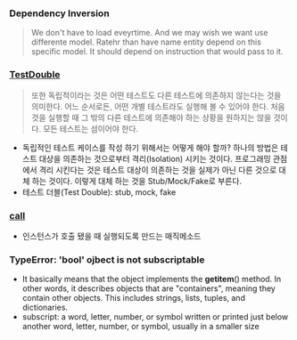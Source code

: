 ### Dependency Inversion

> We don't have to load eveyrtime. And we may wish we want use differente model.
> Ratehr than have name entity depend on this specific model. It should depend on instruction that would pass to it.

### [TestDouble](https://medium.com/@SlackBeck/단위-테스트-케이스와-테스트-더블-test-double-2b88cccd6a96)
> 또한 독립적이라는 것은 어떤 테스트도 다른 테스트에 의존하지 않는다는 것을 의미한다. 어느 순서로든, 어떤 개별 테스트라도 실행해 볼 수 있어야 한다. 처음 것을 실행할 때 그 밖의 다른 테스트에 의존해야 하는 상황을 원하지는 않을 것이다.
> 모든 테스트는 섬이어야 한다.

- 독립적인 테스트 케이스를 작성 하기 위해서는 어떻게 해야 할까? 
하나의 방법은 테스트 대상을 의존하는 것으로부터 격리(Isolation) 시키는 것이다.
프로그래밍 관점에서 격리 시킨다는 것은 테스트 대상이 의존하는 것을 실제가 아닌 다른 것으로 대체 하는 것이다. 이렇게 대체 하는 것을 Stub/Mock/Fake로 부른다.
- 테스트 더블(Test Double): stub, mock, fake

### [__call__](https://jinmay.github.io/2019/12/03/python/python-callable/)
- 인스턴스가 호출 됐을 때 실행되도록 만드는 매직메소드

### TypeError: 'bool' ojbect is not subscriptable
- It basically means that the object implements the __getitem__() method. In other words, it describes objects that are "containers", meaning they contain other objects. This includes strings, lists, tuples, and dictionaries.
- subscript: a word, letter, number, or symbol written or printed just below another word, letter, number, or symbol, usually in a smaller size
